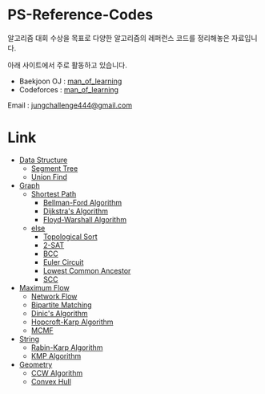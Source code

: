 # PS-Reference-Codes
알고리즘 대회 수상을 목표로 다양한 알고리즘의 레퍼런스 코드를 정리해놓은 자료입니다.

아래 사이트에서 주로 활동하고 있습니다.
* Baekjoon OJ : [man_of_learning](https://www.acmicpc.net/user/man_of_learning)
* Codeforces : [man_of_learning](https://codeforces.com/profile/man_of_learning)

Email : jungchallenge444@gmail.com

# Link
* [Data Structure](https://github.com/manoflearning/PS-Reference-Codes/tree/master/Reference%20Codes/1.%20Data%20Structure)
  * [Segment Tree](https://github.com/manoflearning/PS-Reference-Codes/tree/master/Reference%20Codes/1.%20Data%20Structure/Segment%20Tree)
  * [Union Find](https://github.com/manoflearning/PS-Reference-Codes/blob/master/Reference%20Codes/1.%20Data%20Structure/Union%20Find.txt)
* [Graph](https://github.com/manoflearning/PS-Reference-Codes/tree/master/Reference%20Codes/2.%20Graph)
  * [Shortest Path](https://github.com/manoflearning/PS-Reference-Codes/tree/master/Reference%20Codes/2.%20Graph/2.1%20Shortest%20Path)
    * [Bellman-Ford Algorithm](https://github.com/manoflearning/PS-Reference-Codes/blob/master/Reference%20Codes/2.%20Graph/2.1%20Shortest%20Path/Bellman-Ford%20Algorithm.txt)
    * [Dijkstra's Algorithm](https://github.com/manoflearning/PS-Reference-Codes/blob/master/Reference%20Codes/2.%20Graph/2.1%20Shortest%20Path/Dijkstra's%20Algorithm.txt)
    * [Floyd-Warshall Algorithm](https://github.com/manoflearning/PS-Reference-Codes/blob/master/Reference%20Codes/2.%20Graph/2.1%20Shortest%20Path/Floyd-Warshall%20Algorithm.txt)
  * [else](https://github.com/manoflearning/PS-Reference-Codes/tree/master/Reference%20Codes/2.%20Graph/2.2%20Else)
    * [Topological Sort](https://github.com/manoflearning/PS-Reference-Codes/tree/master/Reference%20Codes/2.%20Graph/2.2%20Else/Topological%20Sort)
    * [2-SAT](https://github.com/manoflearning/PS-Reference-Codes/blob/master/Reference%20Codes/2.%20Graph/2.2%20Else/2-SAT.txt)
    * [BCC](https://github.com/manoflearning/PS-Reference-Codes/blob/master/Reference%20Codes/2.%20Graph/2.2%20Else/BCC.txt)
    * [Euler Circuit](https://github.com/manoflearning/PS-Reference-Codes/blob/master/Reference%20Codes/2.%20Graph/2.2%20Else/Euler%20Circuit.txt)
    * [Lowest Common Ancestor](https://github.com/manoflearning/PS-Reference-Codes/blob/master/Reference%20Codes/2.%20Graph/2.2%20Else/Lowest%20Common%20Ancestor.txt)
    * [SCC](https://github.com/manoflearning/PS-Reference-Codes/blob/master/Reference%20Codes/2.%20Graph/2.2%20Else/SCC.txt)
* [Maximum Flow](https://github.com/manoflearning/PS-Reference-Codes/tree/master/Reference%20Codes/3.%20Maximum%20Flow)
  * [Network Flow](https://github.com/manoflearning/PS-Reference-Codes/tree/master/Reference%20Codes/3.%20Maximum%20Flow/Network%20Flow)
  * [Bipartite Matching](https://github.com/manoflearning/PS-Reference-Codes/blob/master/Reference%20Codes/3.%20Maximum%20Flow/Bipartite%20Matching.txt)
  * [Dinic's Algorithm](https://github.com/manoflearning/PS-Reference-Codes/blob/master/Reference%20Codes/3.%20Maximum%20Flow/Dinic's%20Algorithm.txt)
  * [Hopcroft-Karp Algorithm](https://github.com/manoflearning/PS-Reference-Codes/blob/master/Reference%20Codes/3.%20Maximum%20Flow/Hopcroft-Karp%20Algorithm.txt)
  * [MCMF](https://github.com/manoflearning/PS-Reference-Codes/blob/master/Reference%20Codes/3.%20Maximum%20Flow/MCMF.txt)
* [String](https://github.com/manoflearning/PS-Reference-Codes/tree/master/Reference%20Codes/4.%20String)
  * [Rabin-Karp Algorithm](https://github.com/manoflearning/PS-Reference-Codes/tree/master/Reference%20Codes/4.%20String/Rabin-Karp%20Algorithm)
  * [KMP Algorithm](https://github.com/manoflearning/PS-Reference-Codes/blob/master/Reference%20Codes/4.%20String/KMP%20Algorithm.txt)
* [Geometry](https://github.com/manoflearning/PS-Reference-Codes/tree/master/Reference%20Codes/5.%20Geometry)
  * [CCW Algorithm](https://github.com/manoflearning/PS-Reference-Codes/blob/master/Reference%20Codes/5.%20Geometry/CCW%20Algorithm.txt)
  * [Convex Hull](https://github.com/manoflearning/PS-Reference-Codes/blob/master/Reference%20Codes/5.%20Geometry/Convex%20Hull.txt)
